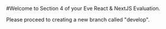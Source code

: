 #Welcome to Section 4 of your Eve React & NextJS Evaluation.

Please proceed to creating a new branch called "develop".